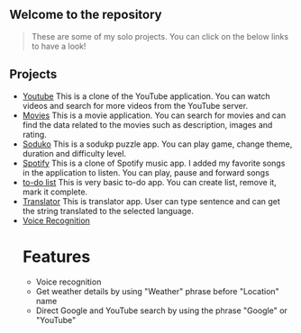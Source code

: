 ## Welcome to the repository
>These are some of my solo projects. You can click on the below links to have a look!

## Projects

* [Youtube](https://mehtab39.github.io/myprojects/Youtube/index.html)
      This is a clone of the YouTube application. You can watch videos and search for more videos from the YouTube server.
* [Movies](https://mehtab39.github.io/myprojects/Movies/index.html)
     This is a movie application. You can search for movies and can find the data related to the movies such as description, images and rating.
* [Soduko](https://mehtab39.github.io/myprojects/soduko/index.html)
     This is a sodukp puzzle app. You can play game, change theme, duration and difficulty level.
* [Spotify](https://mehtab39.github.io/myprojects/Spotify_Clone/index.html)
     This is a clone of Spotify music app. I added my favorite songs in the application to listen. You can play, pause and forward songs
* [to-do list](https://mehtab39.github.io/myprojects/to-do/index.html)
    This is very basic to-do app. You can create list, remove it, mark it complete.
* [Translator](https://mehtab39.github.io/myprojects/translator/index.html)
    This is translator app. User can type sentence and can get the string translated to the selected language.
* [Voice Recognition](https://mehtab39.github.io/myprojects/googlewithvoicerec/index.html)
   # Features
    * Voice recognition
    * Get weather details by using "Weather" phrase before "Location" name 
    * Direct Google and YouTube search by using the phrase "Google" or "YouTube"
    



